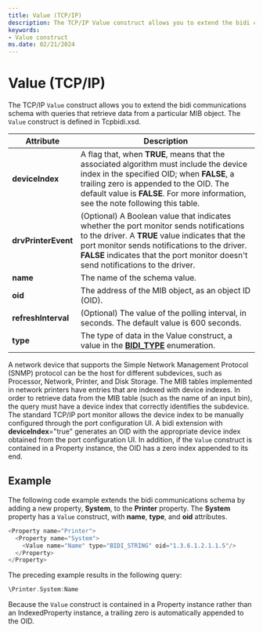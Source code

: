 ```yaml
---
title: Value (TCP/IP)
description: The TCP/IP Value construct allows you to extend the bidi communications schema with queries that retrieve data from a particular MIB object.
keywords:
- Value construct
ms.date: 02/21/2024
---
```


# Value (TCP/IP)

The TCP/IP `Value` construct allows you to extend the bidi communications schema with queries that retrieve data from a particular MIB object. The `Value` construct is defined in Tcpbidi.xsd.

| Attribute | Description |
|--|--|
| **deviceIndex** | A flag that, when **TRUE**, means that the associated algorithm must include the device index in the specified OID; when **FALSE**, a trailing zero is appended to the OID. The default value is **FALSE**. For more information, see the note following this table. |
| **drvPrinterEvent** | (Optional) A Boolean value that indicates whether the port monitor sends notifications to the driver. A **TRUE** value indicates that the port monitor sends notifications to the driver. **FALSE** indicates that the port monitor doesn't send notifications to the driver. |
| **name** | The name of the schema value. |
| **oid** | The address of the MIB object, as an object ID (OID). |
| **refreshInterval** | (Optional) The value of the polling interval, in seconds. The default value is 600 seconds. |
| **type** | The type of data in the Value construct, a value in the [**BIDI_TYPE**](/windows-hardware/drivers/ddi/winspool/ne-winspool-bidi_type) enumeration. |

 A network device that supports the Simple Network Management Protocol (SNMP) protocol can be the host for different subdevices, such as Processor, Network, Printer, and Disk Storage. The MIB tables implemented in network printers have entries that are indexed with device indexes. In order to retrieve data from the MIB table (such as the name of an input bin), the query must have a device index that correctly identifies the subdevice. The standard TCP/IP port monitor allows the device index to be manually configured through the port configuration UI. A bidi extension with **deviceIndex**="true" generates an OID with the appropriate device index obtained from the port configuration UI. In addition, if the `Value` construct is contained in a Property instance, the OID has a zero index appended to its end.

## Example

The following code example extends the bidi communications schema by adding a new property, **System**, to the **Printer** property. The **System** property has a `Value` construct, with **name**, **type**, and **oid** attributes.

```cpp
<Property name="Printer">
  <Property name="System">
    <Value name="Name" type="BIDI_STRING" oid="1.3.6.1.2.1.1.5"/>
  </Property>
</Property>
```

The preceding example results in the following query:

```cpp
\Printer.System:Name
```

Because the `Value` construct is contained in a Property instance rather than an IndexedProperty instance, a trailing zero is automatically appended to the OID.
